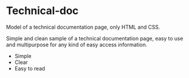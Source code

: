 # Technical-doc
Model of a technical documentation page, only HTML and CSS.

Simple and clean sample of a technical documentation page, easy to use and multipurpose for any kind of easy access information.

- Simple
- Clear
- Easy to read
